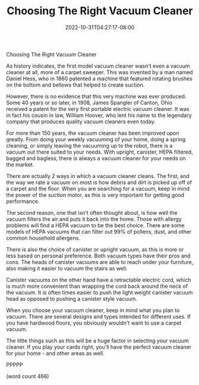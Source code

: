 ﻿---
title: "Choosing The Right Vacuum Cleaner"
date: 2022-10-31T04:27:17-08:00
description: "Vacuum Cleaners Tips for Web Success"
featured_image: "/images/Vacuum Cleaners.jpg"
tags: ["Vacuum Cleaners"]
---

Choosing The Right Vacuum Cleaner

As history indicates, the first model vacuum cleaner
wasn't even a vacuum cleaner at all, more of a carpet
sweeper.  This was invented by a man named Daniel
Hess, who in 1860 patented a machine that featured
rotating brushes on the bottom and bellows that 
helped to create suction.

However, there is no evidence that this very machine
was ever produced. Some 40 years or so later, in 
1908, James Spangler of Canton, Ohio received a
patent for the very first portable electric vacuum
cleaner.  It was in fact his cousin in law, William
Hoover, who lent his name to the legendary company
that produces quality vacuum cleaners even today.

For more than 150 years, the vacuum cleaner has
been improved upon greatly.  From doing your weekly
vacuuming of your home, doing a spring cleaning, 
or simply leaving the vacuuming up to the robot, 
there is a vacuum out there suited to your needs.
With upright, canister, HEPA filtered, bagged and
bagless, there is always a vacuum cleaner for your
needs on the market.

There are actually 2 ways in which a vacuum cleaner
cleans.  The first, and the way we rate a vacuum
on most is how debris and dirt is picked up off
of a carpet and the floor.  When you are searching
for a vacuum, keep in mind the power of the 
suction motor, as this is very important for getting
good performance.

The second reason, one that isn't often thought 
about, is how well the vacuum filters the air and
puts it back into the home.  Those with allergy 
problems will find a HEPA vacuum to be the best
choice.  There are some models of HEPA vacuums
that can filter out 99% of pollens, dust, and
other common household allergens.

There is also the choice of canister or upright
vacuum, as this is more or less based on personal
preference.  Both vacuum types have their pros and
cons.  The heads of canister vacuums are able to 
reach under your furniture, also making it easier
to vacuum the stairs as well.  

Canister vacuums on the other hand have a retractable
electric cord, which is much more convenient than
wrapping the cord back around the neck of the
vacuum.  It is often times easier to push the light
weight canister vacuum head as opposed to pushing 
a canister style vacuum.  

When you choose your vacuum cleaner, keep in mind
what you plan to vacuum.  There are several designs
and types intended for different uses.  If you have
hardwood floors, you obviously wouldn't want to
use a carpet vacuum.

The little things such as this will be a huge factor
in selecting your vacuum cleaner.  If you play 
your cards right, you'll have the perfect vacuum
cleaner for your home - and other areas as well.

PPPPP

(word count 466)
